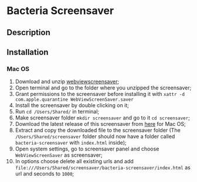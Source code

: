 # Bacteria Screensaver

## Description

## Installation

### Mac OS

1. Download and unzip [webviewscreensaver](https://github.com/liquidx/webviewscreensaver/releases);
2. Open terminal and go to the folder where you unzipped the screensaver;
3. Grant permissions to the screensaver before installing it with `xattr -d com.apple.quarantine WebViewScreenSaver.saver`
4. Install the screensaver by double clicking on it;
5. Run `cd /Users/Shared/` in terminal;
6. Make screensaver folder `mkdir screensaver` and go to it `cd screensaver`;
7. Download the latest release of this screensaver from [here](https://github.com/zenodallavalle/bacteria-screensaver/releases) for Mac OS;
8. Extract and copy the downloaded file to the screensaver folder (The `/Users/Shared/screensaver` folder should now have a folder called `bacteria-screensaver` with `index.html` inside);
9. Open system settings, go to screensaver panel and choose `WebViewScreenSaver` as screensaver;
10. In options choose delete all existing urls and add `file:///Users/Shared/screensaver/bacteria-screensaver/index.html` as url and seconds to `1000`;
